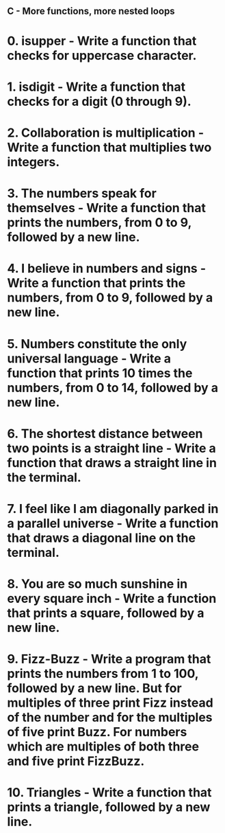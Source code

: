 ## C - More functions, more nested loops
# 0. isupper - Write a function that checks for uppercase character.
# 1. isdigit - Write a function that checks for a digit (0 through 9).
# 2. Collaboration is multiplication - Write a function that multiplies two integers.
# 3. The numbers speak for themselves - Write a function that prints the numbers, from 0 to 9, followed by a new line.
# 4. I believe in numbers and signs - Write a function that prints the numbers, from 0 to 9, followed by a new line.
# 5. Numbers constitute the only universal language - Write a function that prints 10 times the numbers, from 0 to 14, followed by a new line.
# 6. The shortest distance between two points is a straight line - Write a function that draws a straight line in the terminal.
# 7. I feel like I am diagonally parked in a parallel universe - Write a function that draws a diagonal line on the terminal.
# 8. You are so much sunshine in every square inch - Write a function that prints a square, followed by a new line.
# 9. Fizz-Buzz - Write a program that prints the numbers from 1 to 100, followed by a new line. But for multiples of three print Fizz instead of the number and for the multiples of five print Buzz. For numbers which are multiples of both three and five print FizzBuzz.
# 10. Triangles - Write a function that prints a triangle, followed by a new line.

